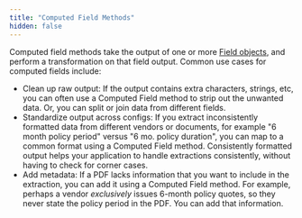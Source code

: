 ```yaml
---
title: "Computed Field Methods"
hidden: false
---
```

Computed field methods take the output of one or more [Field objects](doc:field-query-object), and perform a transformation on that field output. Common use cases for computed fields include:

- Clean up raw output:  If the output contains extra characters, strings, etc, you can often use a Computed Field method to strip out the unwanted data. Or, you can split or join data from different fields.
- Standardize output across configs:  If you extract inconsistently formatted data from different vendors or documents, for example "6 month policy period" versus "6 mo. policy duration", you can map to a common format using a Computed Field method.  Consistently formatted output helps your application to handle extractions consistently, without having to check for corner cases. 
- Add metadata: If a PDF lacks information that you want to include in the extraction, you can add it using a Computed Field method. For example, perhaps a vendor *exclusively* issues 6-month policy quotes, so they never state the policy period in the PDF. You can add that information. 

